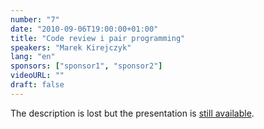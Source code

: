 ```yaml
---
number: "7"
date: "2010-09-06T19:00:00+01:00"
title: "Code review i pair programming"
speakers: "Marek Kirejczyk"
lang: "en"
sponsors: ["sponsor1", "sponsor2"]
videoURL: ""
draft: false
---
```


The description is lost but the presentation is <a href="https://prezi.com/ap5oj25wkgwi/code-review-pair-programming/" target="_blank">still available</a>.